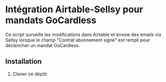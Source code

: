 # Intégration Airtable-Sellsy pour mandats GoCardless

Ce script surveille les modifications dans Airtable et envoie des emails via Sellsy lorsque le champ "Contrat abonnement signe" est rempli pour déclencher un mandat GoCardless.

## Installation

1. Cloner ce dépôt